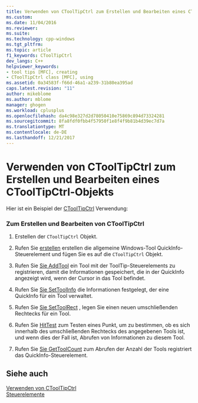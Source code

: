 ```yaml
---
title: Verwenden von CToolTipCtrl zum Erstellen und Bearbeiten eines CToolTipCtrl-Objekts | Microsoft Docs
ms.custom: 
ms.date: 11/04/2016
ms.reviewer: 
ms.suite: 
ms.technology: cpp-windows
ms.tgt_pltfrm: 
ms.topic: article
f1_keywords: CToolTipCtrl
dev_langs: C++
helpviewer_keywords:
- tool tips [MFC], creating
- CToolTipCtrl class [MFC], using
ms.assetid: 0a34583f-f66d-46a1-a239-31b80ea395ad
caps.latest.revision: "11"
author: mikeblome
ms.author: mblome
manager: ghogen
ms.workload: cplusplus
ms.openlocfilehash: da4c98e327d2d78050410e75869c894d73324281
ms.sourcegitcommit: 8fa8fdf0fbb4f57950f1e8f4f9b81b4d39ec7d7a
ms.translationtype: MT
ms.contentlocale: de-DE
ms.lasthandoff: 12/21/2017
---
```

# <a name="using-ctooltipctrl-to-create-and-manipulate-a-ctooltipctrl-object"></a>Verwenden von CToolTipCtrl zum Erstellen und Bearbeiten eines CToolTipCtrl-Objekts
Hier ist ein Beispiel der [CToolTipCtrl](../mfc/reference/ctooltipctrl-class.md) Verwendung:  
  
### <a name="to-create-and-manipulate-a-ctooltipctrl"></a>Zum Erstellen und Bearbeiten von CToolTipCtrl  
  
1.  Erstellen der `CToolTipCtrl` Objekt.  
  
2.  Rufen Sie [erstellen](../mfc/reference/ctooltipctrl-class.md#create) erstellen die allgemeine Windows-Tool QuickInfo-Steuerelement und fügen Sie es auf die `CToolTipCtrl` Objekt.  
  
3.  Rufen Sie [Sie AddTool](../mfc/reference/ctooltipctrl-class.md#addtool) ein Tool mit der ToolTip-Steuerelements zu registrieren, damit die Informationen gespeichert, die in der QuickInfo angezeigt wird, wenn der Cursor in das Tool befindet.  
  
4.  Rufen Sie [Sie SetToolInfo](../mfc/reference/ctooltipctrl-class.md#settoolinfo) die Informationen festgelegt, der eine QuickInfo für ein Tool verwaltet.  
  
5.  Rufen Sie [Sie SetToolRect](../mfc/reference/ctooltipctrl-class.md#settoolrect) , legen Sie einen neuen umschließenden Rechtecks für ein Tool.  
  
6.  Rufen Sie [HitTest](../mfc/reference/ctooltipctrl-class.md#hittest) zum Testen eines Punkt, um zu bestimmen, ob es sich innerhalb des umschließenden Rechtecks des angegebenen Tools ist, und wenn dies der Fall ist, Abrufen von Informationen zu diesem Tool.  
  
7.  Rufen Sie [Sie GetToolCount](../mfc/reference/ctooltipctrl-class.md#gettoolcount) zum Abrufen der Anzahl der Tools registriert das QuickInfo-Steuerelement.  
  
## <a name="see-also"></a>Siehe auch  
 [Verwenden von CToolTipCtrl](../mfc/using-ctooltipctrl.md)   
 [Steuerelemente](../mfc/controls-mfc.md)

